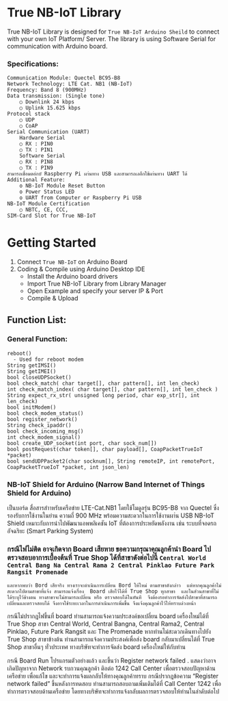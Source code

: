 # True NB-IoT Library
True NB-IoT Library is designed for `True NB-IoT Arduino Sheild` to connect with your own IoT Platform/ Server. 
The library is using Software Serial for communication with Arduino board.

### Specifications:
	Communication Module: Quectel BC95-B8
	Network Technology: LTE Cat. NB1 (NB-IoT)
	Frequency: Band 8 (900MHz)
	Data transmission: (Single tone)
		○ Downlink 24 kbps
		○ Uplink 15.625 kbps
	Protocol stack
		○ UDP
		○ CoAP
	Serial Communication (UART)
		Hardware Serial 
		○ RX : PIN0
		○ TX : PIN1
		Software Serial
		○ RX : PIN8
		○ TX : PIN9
	สามารถเชื่อมตอ่กบั Raspberry Pi ผา่นทาง USB และสามารถเลอืกใช้ผา่นทาง UART ได้ 
	Additional Feature:
		o NB-IoT Module Reset Button
		o Power Status LED
		o UART from Computer or Raspberry Pi USB
	NB-IoT Module Certification
		○ NBTC, CE, CCC, 
	SIM-Card Slot for True NB-IoT

# Getting Started
  1. Connect `True NB-IoT` on Arduino Board
  2. Coding & Compile using Arduino Desktop IDE
		- Install the Arduino board drivers
		- Import True NB-IoT Library from Library Manager
		- Open  Example and specify your server IP & Port
		- Compile & Upload

## Function List:

### General Function:
    reboot()
      - Used for reboot modem
    String getIMSI()    
    String getIMEI()
    bool closeUDPSocket()
    bool check_match( char target[], char pattern[], int len_check)
    int check_match_index( char target[], char pattern[], int len_check )
    String expect_rx_str( unsigned long period, char exp_str[], int len_check)
    bool initModem()
    bool check_modem_status()
    bool register_network()
    String check_ipaddr()
    bool check_incoming_msg()
    int check_modem_signal()
    bool create_UDP_socket(int port, char sock_num[])
    bool postRequest(char token[], char payload[], CoapPacketTrueIoT *packet)
    bool sendUDPPacket2(char socknum[], String remoteIP, int remotePort, CoapPacketTrueIoT *packet, int json_len)	


### NB-IoT Shield for Arduino (Narrow Band Internet of Things Shield for Arduino) 
เป็นบอร์ด สื่อสารสำาหรับเครือข่าย LTE-Cat.NB1 โดยใช้โมดูลรุ่น BC95-B8 จาก Quectel ซึ่งรองรับการใช้งานในย่าน ความถี่ 900 MHz พร้อมความสะดวกในการใช้งานผา่น USB  NB-IoT Shield เหมาะกับการนำไปพัฒนาแอพพลิเคชัน IoT ที่ต้องการประหยัดพลังงาน เช่น ระบบที่จอดรถอัจฉริยะ (Smart Parking System) 

### กรณีไฟไม่ติด อาจเกิดจาก Board เสียหาย  ขอความกรุณาคุณลูกค้านำ Board ไปตรวจสอบอาการเบื้องต้นที่ True Shop ได้ที่สาขาดังต่อไปนี้  `Central World Central Bang Na Central Rama 2 Central Pinklao Future Park Rangsit Promenade`
    และหากพบว่า Bord เสียจริง ทางเราจะดำเนินการเปลี่ยน Bord ให้ใหม่ ตามสาขาดังกล่าว  แต่หากคุณลูกค้าไม่สะดวกไปตามสาขาที่แจ้ง สามารถแจ้งเรื่อง  Board เสียไว้ได้ที่ True Shop ทุกสาขา  และในส่วนสาขาที่ไม่ได้ระบุไว้ข้างตน ทางสาขาจะไม่สามารถเปลี่ยน หรือ ตรวจสอบได้ในทันที  จึงต้องรอทำการจัดส่งไปสาขาที่สามารถเปลี่ยนและตรวจสอบได้ จึงอาจใช้ระยะเวลาในการดำเนินการเพิ่มขึ้น จึงแจ้งคุณลูกค้าไว้ให้ทราบล่วงหน้า
   กรณีไม่ปรากฎไฟขึ้นที่ board ท่านสามารถแจ้งความประสงค์ขอเปลี่ยน board เครื่องใหม่ได้ที่ True Shop สาขา Central World, Central Bangna, Central Rama2, Central Pinklao, Future Park Rangsit และ The Promenade หากท่านไม่สะดวกเดินทางไปยัง True Shop สาขาข้างต้น ท่านสามารถแจ้งความประสงค์เพื่อส่ง board กลับมาเปลี่ยนได้ที่ True Shop สาขาอื่นๆ ทั่วประเทศ ทางบริษัทจะทำการจัดส่ง board เครื่องใหม่ให้กับท่าน

   กรณี Board Run โปรแกรมตัวอย่างแล้ว  และขึ้นว่า  Register network failed .  แสดงว่าอาจเกิดปัญหาจาก Network   รบกวนคุณลูกค้า ติอต่อ 1242 Call Center เพื่อตรวจสอบปัญหาด้านเครือข่าย เพื่อแก้ไข และจะทำการแจ้งผลกลับให้ทางคุณลูกค้าทราบ
กรณีปรากฎข้อความ “Register network failed” ขึ้นหลังการทดสอบ ท่านสามารถสอบถามเพิ่มเติมได้ที่ Call Center 1242 เพื่อทำการตรวจสอบด้านเครือข่าย โดยทางบริษัทจะทำการแจ้งกลับผลการตรวจสอบให้ท่านในลำดับต่อไป




 
